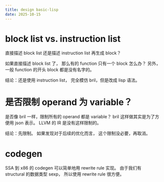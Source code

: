 ```yaml
---
title: design basic-lisp
date: 2025-10-15
---
```


# block list vs. instruction list

直接描述 block list
还是描述 instruction list 再生成 block？

如果直接描述 block list 了，
那么有的 function 只有一个 block 怎么办？
另外，一般 function 的开头 block 都是没有名字的。

结论：还是使用 instruction list，
完全模仿 bril，但是改成 lisp 语法。

# 是否限制 operand 为 variable？

是否像 bril 一样，限制所有的 operand 都是 variable？
bril 这样做其实是为了方便用 json 表示。
LLVM 的 IR 是没有这样限制的。

结论：先限制。
如果发现对于后续的优化而言，
这个限制没必要，再取消。

# codegen

SSA 到 x86 的 codegen 可以简单地用 rewrite rule 实现。
由于我们有 structural 的数据类型 sexp，
所以使用 rewrite rule 很方便。
